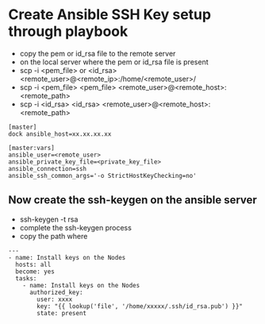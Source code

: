 # Create Ansible SSH Key setup through playbook 
- copy the pem or id_rsa file to the remote server
- on the local server where the pem or id_rsa file is present
- scp -i <pem_file> or <id_rsa> <filename> <remote_user>@<remote_ip>:/home/<remote_user>/
- scp -i <pem_file> <pem_file> <remote_user>@<remote_host>:<remote_path>
- scp -i <id_rsa> <id_rsa> <remote_user>@<remote_host>:<remote_path>
```
[master]
dock ansible_host=xx.xx.xx.xx

[master:vars]
ansible_user=<remote_user>
ansible_private_key_file=<private_key_file>
ansible_connection=ssh 
ansible_ssh_common_args='-o StrictHostKeyChecking=no'
```
## Now create the ssh-keygen on the ansible server
- ssh-keygen -t rsa
- complete the ssh-keygen process
- copy the path where <entire file is saved in the key>
```
---
- name: Install keys on the Nodes
  hosts: all
  become: yes
  tasks:
    - name: Install keys on the Nodes
      authorized_key:
        user: xxxx
        key: "{{ lookup('file', '/home/xxxxx/.ssh/id_rsa.pub') }}"
        state: present
```
